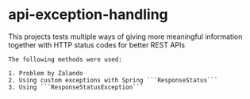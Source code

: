 # api-exception-handling

This projects tests multiple ways of giving more meaningful information together with HTTP status codes for better REST APIs
 
    The following methods were used: 

    1. Problem by Zalando
    2. Using custom exceptions with Spring ```ResponseStatus```
    3. Using ```ResponseStatusException```
